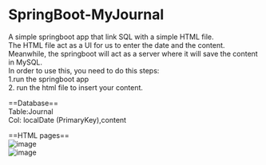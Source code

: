 # SpringBoot-MyJournal
A simple springboot app that link SQL with a simple HTML file. <br/>
The HTML file act as a UI for us to enter the date and the content.<br/>
Meanwhile, the springboot will act as a server where it will save the content in MySQL.<br/>
In order to use this, you need to do this steps:<br/>
1.run the springboot app <br/>
2. run the html file to insert your content. <br/>

==Database==<br/>
Table:Journal<br/>
Col: localDate (PrimaryKey),content <br/>

==HTML pages== <br/>
![image](https://github.com/user-attachments/assets/b1a08d32-d741-47db-bce5-176f150a9989)
<br/>
![image](https://github.com/user-attachments/assets/56b8bd89-1625-4710-bd71-d511c7a43c88)
